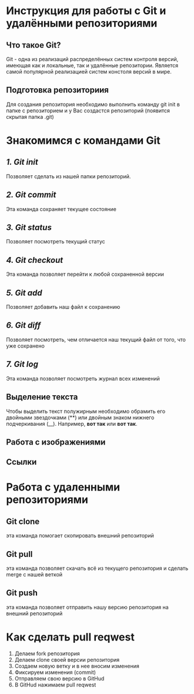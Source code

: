 # Инструкция для работы с Git и удалёнными репозиториями


## Что такое Git?

Git - одна из реализаций распределённых систем контроля версий, имеющая как и локальные, так и удалённые репозитории. Является самой популярной реализацией систем констоля версий в мире.

## Подготовка репозиториия

Для создания репозитория необходимо выполнить команду git init в папке с репозиторием и у Вас создастся репозиторий (появится скрытая папка .git)


# Знакомимся с командами Git


## *1. Git init*
Позволяет сделать из нашей папки репозиторий.

## *2. Git commit*
Эта команда cохраняет текущее состояние
 
 ## *3. Git status*
 Позволяет посмотреть текущий статус

 ## *4. Git checkout*
 Эта команда позволяет перейти к любой сохраненной версии

 ## *5. Git add*
 Позволяет добавить наш файл к сохранению

 ## *6. Git diff*
 Позволяет посмотреть, чем отличается наш текущий файл от того, что уже сохранено

 ## *7. Git log*
 Эта команда позволяет посмотреть журнал всех изменений

## Выделение текста
Чтобы выделить текст полужирным необходимо обрамить его двойными звездочками (**) или двойным знаком нижнего подчеркивания (__). Например, **вот так** или __вот так__.
## Работа с изображениями
## Ссылки

# Работа с удаленными репозиториями #

## Git clone #
эта команда помогает скопировать внешний репозиторий

## Git pull ##

эта команда позволяет скачать всё из текущего репозитория и сделать merge с нашей веткой

## Git push ##
эта команда позволяет отправить нашу версию репозитория на внешний репозиторий

# Как сделать pull reqwest #

1. Делаем fork репозитория
2. Делаем clone своей версии репозитория
3. Создаем новую ветку и в нее вносим изменения
4. Фиксируем изменения (commit)
5. Отправляем свою версию в GitHud
6. В GitHud нажимаем pull reqwest
